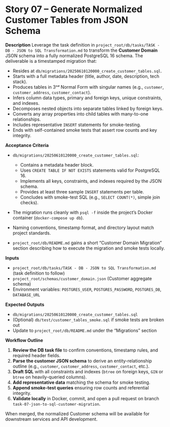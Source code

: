 # Story 07 – Generate Normalized Customer Tables from JSON Schema

**Description**
Leverage the task definition in `project_root/db/tasks/TASK - DB - JSON to SQL Transformation.md` to transform the **Customer Domain** JSON schema into a fully normalized PostgreSQL 16 schema. The deliverable is a timestamped migration that:

* Resides at `db/migrations/20250610120000_create_customer_tables.sql`.
* Starts with a full metadata header (title, author, date, description, tech stack).
* Produces tables in 3ⁿᵈ Normal Form with singular names (e.g., `customer`, `customer_address`, `customer_contact`).
* Infers column data types, primary and foreign keys, unique constraints, and indexes.
* Decomposes nested objects into separate tables linked by foreign keys.
* Converts any array properties into child tables with many-to-one relationships.
* Includes representative `INSERT` statements for smoke-testing.
* Ends with self-contained smoke tests that assert row counts and key integrity.

**Acceptance Criteria**

* `db/migrations/20250610120000_create_customer_tables.sql`:

    * Contains a metadata header block.
    * Uses `CREATE TABLE IF NOT EXISTS` statements valid for PostgreSQL 16.
    * Implements all keys, constraints, and indexes required by the JSON schema.
    * Provides at least three sample `INSERT` statements per table.
    * Concludes with smoke-test SQL (e.g., `SELECT COUNT(*)`, simple join checks).
* The migration runs cleanly with `psql -f` inside the project’s Docker container (`docker-compose up db`).
* Naming conventions, timestamp format, and directory layout match project standards.
* `project_root/db/README.md` gains a short “Customer Domain Migration” section describing how to execute the migration and smoke tests locally.

**Inputs**

* `project_root/db/tasks/TASK - DB - JSON to SQL Transformation.md` (task definition to follow)
* `project_root/schemas/customer_domain.json` (Customer aggregate schema)
* Environment variables: `POSTGRES_USER`, `POSTGRES_PASSWORD`, `POSTGRES_DB`, `DATABASE_URL`

**Expected Outputs**

* `db/migrations/20250610120000_create_customer_tables.sql`
* (Optional) `db/test/customer_tables_smoke.sql` if smoke tests are broken out
* Update to `project_root/db/README.md` under the “Migrations” section

**Workflow Outline**

1. **Review the DB task file** to confirm conventions, timestamp rules, and required header fields.
2. **Parse the customer JSON schema** to derive an entity-relationship outline (e.g., `customer`, `customer_address`, `customer_contact`, etc.).
3. **Draft SQL** with all constraints and indexes (`btree` on foreign keys, `GIN` or `btree` on heavily-queried columns).
4. **Add representative data** matching the schema for smoke testing.
5. **Append smoke-test queries** ensuring row counts and referential integrity.
6. **Validate locally** in Docker, commit, and open a pull request on branch `task-07-json-to-sql-customer-migration`.

When merged, the normalized Customer schema will be available for downstream services and API development.
